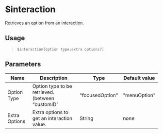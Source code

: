# $interaction
Retrieves an option from an interaction.
## Usage
> `$interaction[option type;extra options?]`
## Parameters
|     Name      |                                                                       Description                                                                        |  Type  | Default value |
|---------------|----------------------------------------------------------------------------------------------------------------------------------------------------------|--------|---------------|
| Option Type   | Option type to be retrieved. (between "customID" | "focusedOption" | "menuOption" | "modalComponent" | "slashOption" | "subCommand" | "subCommandGroup") | String | none          |
| Extra Options | Extra options to get an interaction value.                                                                                                               | String | none          |
